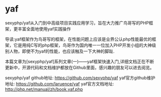 # yaf
sexyphp/yaf从入门到中高级项目实践应用学习，旨在大力推广鸟哥写的PHP框架，更丰富全面地使用yaf实践操作

导读:yaf框架作为鸟哥写的框架，在性能问题上应该是业界公认php性能最优的框架，它是用纯C写的php框架，鸟哥作为国内唯一一位加入PHP开发小组的大神级别人物，即使不为yaf的性能，也应该触及一下大神的脚趾.

本篇文章为[sexyphp/yaf]系列文章(一)——yaf框架快速入门,详细文档正在不断更新中，开源代码和文档维护都放在Github里面，感兴趣的朋友可以进去阅览。

sexyphp/yaf github地址:    https://github.com/sexyphp/yaf
yaf官方github维护地址:      https://github.com/laruence/yaf
yaf官方文档地址:            http://php.net/manual/zh/book.yaf.php
